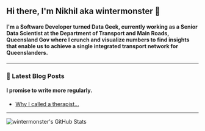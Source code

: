 <!--
Here are some ideas to get you started:

- 🔭 I’m currently working on ...
- 🌱 I’m currently learning ...
- 👯 I’m looking to collaborate on ...
- 🤔 I’m looking for help with ...
- 💬 Ask me about ...
- 📫 How to reach me: ...
- 😄 Pronouns: ...
- ⚡ Fun fact: ...
-->

## Hi there, I'm Nikhil aka wintermonster 👋

#### I'm a Software Developer turned Data Geek, currently working as a Senior Data Scientist at the Department of Transport and Main Roads, Queensland Gov where I crunch and visualize numbers to find insights that enable us to achieve a single integrated transport network for Queenslanders.

<!--
![Website](https://img.shields.io/website?down_color=red&down_message=DOWN&style=flat-square&up_color=green&up_message=UP&url=https%3A%2F%2Fnikhilahuja.xyz)
[<img align="left" alt="wintermonster | Twitter" width="22px" src="icons/twitter-square-brands.svg" />][twitter]
[<img align="left" alt="wintermonster | LinkedIn" width="22px" src="icons/linkedin-brands.svg" />][linkedin]
[<img align="left" alt="wintermonster | Instagram" width="22px" src="icons/instagram-brands.svg" />][instagram]
---
- 🔭 I am currently trying to evaluate the G.O.A.T in UFC with ELO style rating system
- 🌱 I’m currently learning scrapy and lightroom.
- 👯 I’m looking to collaborate with other programmers.
- 🥅 Life Goals: Learn. Grow. Repeat.
- ⚡ Fun fact: I love photography and will soon start releasing prints.


<br />

### Languages and Tools:

<img align="left" alt="Visual Studio Code" width="26px" src="https://raw.githubusercontent.com/github/explore/80688e429a7d4ef2fca1e82350fe8e3517d3494d/topics/python/python.png" />
<img align="left" alt="Visual Studio Code" width="26px" src="https://raw.githubusercontent.com/github/explore/80688e429a7d4ef2fca1e82350fe8e3517d3494d/topics/postgresql/postgresql.png" />
<img align="left" alt="SQL" width="26px" src="https://raw.githubusercontent.com/github/explore/80688e429a7d4ef2fca1e82350fe8e3517d3494d/topics/sql/sql.png" />
<img align="left" alt="MySQL" width="26px" src="https://raw.githubusercontent.com/github/explore/80688e429a7d4ef2fca1e82350fe8e3517d3494d/topics/mysql/mysql.png" />
<img align="left" alt="MongoDB" width="26px" src="https://raw.githubusercontent.com/github/explore/80688e429a7d4ef2fca1e82350fe8e3517d3494d/topics/mongodb/mongodb.png" />
<img align="left" alt="Visual Studio Code" width="26px" src="https://raw.githubusercontent.com/github/explore/80688e429a7d4ef2fca1e82350fe8e3517d3494d/topics/visual-studio-code/visual-studio-code.png" />
<img align="left" alt="HTML5" width="26px" src="https://raw.githubusercontent.com/github/explore/80688e429a7d4ef2fca1e82350fe8e3517d3494d/topics/html/html.png" />
<img align="left" alt="CSS3" width="26px" src="https://raw.githubusercontent.com/github/explore/80688e429a7d4ef2fca1e82350fe8e3517d3494d/topics/css/css.png" />
<img align="left" alt="JavaScript" width="26px" src="https://raw.githubusercontent.com/github/explore/80688e429a7d4ef2fca1e82350fe8e3517d3494d/topics/javascript/javascript.png" />
<img align="left" alt="Node.js" width="26px" src="https://raw.githubusercontent.com/github/explore/80688e429a7d4ef2fca1e82350fe8e3517d3494d/topics/nodejs/nodejs.png" />
<img align="left" alt="Git" width="26px" src="https://raw.githubusercontent.com/github/explore/80688e429a7d4ef2fca1e82350fe8e3517d3494d/topics/git/git.png" />
<img align="left" alt="GitHub" width="26px" src="https://raw.githubusercontent.com/github/explore/78df643247d429f6cc873026c0622819ad797942/topics/github/github.png" />
<img align="left" alt="Terminal" width="26px" src="https://raw.githubusercontent.com/github/explore/80688e429a7d4ef2fca1e82350fe8e3517d3494d/topics/terminal/terminal.png" />

<br />
<br />
-->
---
### 📕 Latest Blog Posts
#### I promise to write more regularly.

<!-- BLOG-POST-LIST:START -->
- [Why I called a therapist…](https://medium.com/@ahuja_nik/why-i-called-a-therapist-d4f591dab1?source=rss-7c7f2c0ffc74------2)
<!-- BLOG-POST-LIST:END -->
---
<img align="left" alt="wintermonster's GitHub Stats" src="https://github-readme-stats.vercel.app/api?username=wintermonster&theme=dark&show_icons=true&count_private=true&include_all_commits=true&show=reviews,prs_merged" />

[website]: https://nikhilahuja.xyz
[twitter]: https://twitter.com/ahuja_nik
[instagram]: https://instagram.com/ahuja_nik
[linkedin]: https://linkedin.com/in/wintermonster

<!--

<a href="https://www.buymeacoffee.com/wintermonster" target="_blank"><img src="https://www.buymeacoffee.com/assets/img/custom_images/orange_img.png" alt="Buy Me A Coffee" style="height: 41px !important;width: 174px !important;box-shadow: 0px 3px 2px 0px rgba(190, 190, 190, 0.5) !important;-webkit-box-shadow: 0px 3px 2px 0px rgba(190, 190, 190, 0.5) !important;" ></a> <a href='https://ko-fi.com/G2G36K2T3' target='_blank'><img height='36' style='border:0px;height:36px;' src='https://cdn.ko-fi.com/cdn/kofi2.png?v=3' border='0' alt='Buy Me a Coffee at ko-fi.com' /></a>

-->
